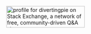 <!--
**quantuple/quantuple** is a ✨ _special_ ✨ repository because its `README.md` (this file) appears on your GitHub profile.

Here are some ideas to get you started:

- 🔭 I’m currently working on ...
- 🌱 I’m currently learning ...
- 👯 I’m looking to collaborate on ...
- 🤔 I’m looking for help with ...
- 💬 Ask me about ...
- 📫 How to reach me: ...
- 😄 Pronouns: ...
- ⚡ Fun fact: ...
-->


<a href="https://stackoverflow.com/users/19349670/divertingpie"><img src="https://stackexchange.com/users/flair/14612253.png" width="208" height="58" alt="profile for divertingpie on Stack Exchange, a network of free, community-driven Q&amp;A sites" title="profile for divertingpie on Stack Exchange, a network of free, community-driven Q&amp;A sites"></a>
